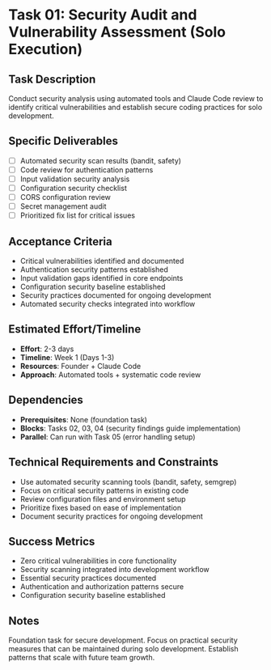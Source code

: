 # Task 01: Security Audit and Vulnerability Assessment (Solo Execution)

## Task Description
Conduct security analysis using automated tools and Claude Code review to identify critical vulnerabilities and establish secure coding practices for solo development.

## Specific Deliverables
- [ ] Automated security scan results (bandit, safety)
- [ ] Code review for authentication patterns
- [ ] Input validation security analysis
- [ ] Configuration security checklist
- [ ] CORS configuration review
- [ ] Secret management audit
- [ ] Prioritized fix list for critical issues

## Acceptance Criteria
- Critical vulnerabilities identified and documented
- Authentication security patterns established
- Input validation gaps identified in core endpoints
- Configuration security baseline established
- Security practices documented for ongoing development
- Automated security checks integrated into workflow

## Estimated Effort/Timeline
- **Effort**: 2-3 days
- **Timeline**: Week 1 (Days 1-3)
- **Resources**: Founder + Claude Code
- **Approach**: Automated tools + systematic code review

## Dependencies
- **Prerequisites**: None (foundation task)
- **Blocks**: Tasks 02, 03, 04 (security findings guide implementation)
- **Parallel**: Can run with Task 05 (error handling setup)

## Technical Requirements and Constraints
- Use automated security scanning tools (bandit, safety, semgrep)
- Focus on critical security patterns in existing code
- Review configuration files and environment setup
- Prioritize fixes based on ease of implementation
- Document security practices for ongoing development

## Success Metrics
- Zero critical vulnerabilities in core functionality
- Security scanning integrated into development workflow
- Essential security practices documented
- Authentication and authorization patterns secure
- Configuration security baseline established

## Notes
Foundation task for secure development. Focus on practical security measures that can be maintained during solo development. Establish patterns that scale with future team growth.